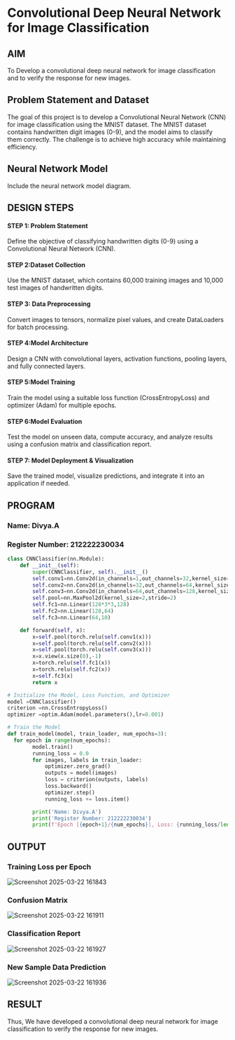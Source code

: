 # Convolutional Deep Neural Network for Image Classification

## AIM

To Develop a convolutional deep neural network for image classification and to verify the response for new images.

## Problem Statement and Dataset

The goal of this project is to develop a Convolutional Neural Network (CNN) for image classification using the MNIST dataset. The MNIST dataset contains handwritten digit images (0-9), and the model aims to classify them correctly. The challenge is to achieve high accuracy while maintaining efficiency.

## Neural Network Model

Include the neural network model diagram.

## DESIGN STEPS

#### STEP 1: Problem Statement
Define the objective of classifying handwritten digits (0-9) using a Convolutional Neural Network (CNN).

#### STEP 2:Dataset Collection
Use the MNIST dataset, which contains 60,000 training images and 10,000 test images of handwritten digits.

#### STEP 3: Data Preprocessing
Convert images to tensors, normalize pixel values, and create DataLoaders for batch processing.

#### STEP 4:Model Architecture
Design a CNN with convolutional layers, activation functions, pooling layers, and fully connected layers.

#### STEP 5:Model Training
Train the model using a suitable loss function (CrossEntropyLoss) and optimizer (Adam) for multiple epochs.

#### STEP 6:Model Evaluation
Test the model on unseen data, compute accuracy, and analyze results using a confusion matrix and classification report.

#### STEP 7: Model Deployment & Visualization
Save the trained model, visualize predictions, and integrate it into an application if needed.


## PROGRAM

### Name: Divya.A
### Register Number: 212222230034
```python
class CNNClassifier(nn.Module):
    def __init__(self):
        super(CNNClassifier, self).__init__()
        self.conv1=nn.Conv2d(in_channels=1,out_channels=32,kernel_size=3,padding=1)
        self.conv2=nn.Conv2d(in_channels=32,out_channels=64,kernel_size=3,padding=1)
        self.conv3=nn.Conv2d(in_channels=64,out_channels=128,kernel_size=3,padding=1)
        self.pool=nn.MaxPool2d(kernel_size=2,stride=2)
        self.fc1=nn.Linear(128*3*3,128)
        self.fc2=nn.Linear(128,64)
        self.fc3=nn.Linear(64,10)

    def forward(self, x):
        x=self.pool(torch.relu(self.conv1(x)))
        x=self.pool(torch.relu(self.conv2(x)))
        x=self.pool(torch.relu(self.conv3(x)))
        x=x.view(x.size(0),-1)
        x=torch.relu(self.fc1(x))
        x=torch.relu(self.fc2(x))
        x=self.fc3(x)
        return x
```

```python
# Initialize the Model, Loss Function, and Optimizer
model =CNNClassifier()
criterion =nn.CrossEntropyLoss()
optimizer =optim.Adam(model.parameters(),lr=0.001)
```

```python
# Train the Model
def train_model(model, train_loader, num_epochs=3):
  for epoch in range(num_epochs):
        model.train()
        running_loss = 0.0
        for images, labels in train_loader:
            optimizer.zero_grad()
            outputs = model(images)
            loss = criterion(outputs, labels)
            loss.backward()
            optimizer.step()
            running_loss += loss.item()

        print('Name: Divya.A')
        print('Register Number: 212222230034')
        print(f'Epoch [{epoch+1}/{num_epochs}], Loss: {running_loss/len(train_loader):.4f}')
```

## OUTPUT
### Training Loss per Epoch

![Screenshot 2025-03-22 161843](https://github.com/user-attachments/assets/ea7db220-6dd5-4a3b-90f0-6d3350ca8b28)


### Confusion Matrix

![Screenshot 2025-03-22 161911](https://github.com/user-attachments/assets/8f698eb5-211e-4845-8eaf-c78a639d7e80)


### Classification Report

![Screenshot 2025-03-22 161927](https://github.com/user-attachments/assets/ccc6b5d9-4c47-4d35-98a1-d141f4c2ca5e)



### New Sample Data Prediction

![Screenshot 2025-03-22 161936](https://github.com/user-attachments/assets/51ba3c2a-f101-485a-bb16-ab7b2b745963)


## RESULT
Thus, We have developed a convolutional deep neural network for image classification to verify the response for new images.
